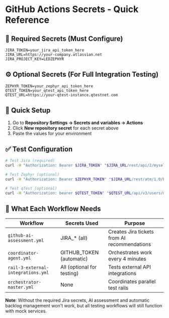 # GitHub Actions Secrets - Quick Reference

## 🚨 Required Secrets (Must Configure)

```
JIRA_TOKEN=your_jira_api_token_here
JIRA_URL=https://your-company.atlassian.net
JIRA_PROJECT_KEY=LEDZEPHYR
```

## ⚙️ Optional Secrets (For Full Integration Testing)

```
ZEPHYR_TOKEN=your_zephyr_api_token_here
QTEST_TOKEN=your_qtest_api_token_here
QTEST_URL=https://your-qtest-instance.qtestnet.com
```

## 🎯 Quick Setup

1. Go to **Repository Settings → Secrets and variables → Actions**
2. Click **New repository secret** for each secret above
3. Paste the values for your environment

## ✅ Test Configuration

```bash
# Test Jira (required)
curl -H "Authorization: Bearer $JIRA_TOKEN" "$JIRA_URL/rest/api/2/myself"

# Test Zephyr (optional)
curl -H "Authorization: Bearer $ZEPHYR_TOKEN" "$JIRA_URL/rest/atm/1.0/healthcheck"

# Test qTest (optional)
curl -H "Authorization: bearer $QTEST_TOKEN" "$QTEST_URL/api/v3/users/me"
```

## 🔄 What Each Workflow Needs

| Workflow | Secrets Used | Purpose |
|----------|--------------|---------|
| `github-ai-assessment.yml` | JIRA_* (all) | Creates Jira tickets from AI recommendations |
| `coordinator-agent.yml` | GITHUB_TOKEN (automatic) | Orchestrates work every 4 minutes |
| `rail-3-external-integrations.yml` | All (optional for testing) | Tests external API integrations |
| `orchestrator-master.yml` | None | Coordinates parallel test rails |

**Note**: Without the required Jira secrets, AI assessment and automatic backlog management won't work, but all testing workflows will still function with mock services.